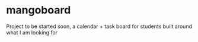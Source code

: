 # mangoboard

Project to be started soon, a calendar + task board for students built around what I am looking for
